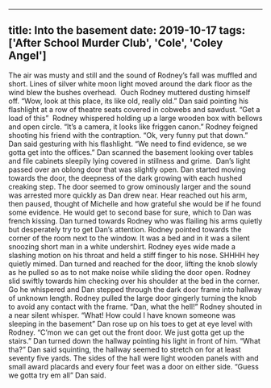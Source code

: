 
---
title: Into the basement
date: 2019-10-17
tags: ['After School Murder Club', 'Cole', 'Coley Angel']
---

The air was musty and still and the sound of Rodney’s fall was muffled and short. Lines of silver white moon light moved around the dark floor as the wind blew the bushes overhead.  Ouch Rodney muttered dusting himself off. “Wow, look at this place, its like old, really old.” Dan said pointing his flashlight at a row of theatre seats covered in cobwebs and sawdust. “Get a load of this”  Rodney whispered holding up a large wooden box with bellows and open circle. “It’s a camera, it looks like friggen canon.” Rodney feigned shooting his friend with the contraption. “Ok, very funny put that down.” Dan said gesturing with his flashlight. “We need to find evidence, se we gotta get into the offices.” Dan scanned the basement looking over tables and file cabinets sleepily lying covered in stillness and grime.  Dan’s light passed over an oblong door that was slightly open. Dan started moving towards the door, the deepness of the dark growing with each hushed creaking step. The door seemed to grow ominously larger and the sound was arrested more quickly as Dan drew near. Hear reached out his arm, then paused, thought of Michelle and how grateful she would be if he found some evidence. He would get to second base for sure, which to Dan was french kissing. Dan turned towards Rodney who was flailing his arms quietly but desperately try to get Dan’s attention. Rodney pointed towards the corner of the room next to the window. It was a bed and in it was a silent snoozing short man in a white undershirt. Rodney eyes wide made a slashing motion on his throat and held a stiff finger to his nose. SHHHH hey quietly mimed. Dan turned and reached for the door, lifting the knob slowly as he pulled so as to not make noise while sliding the door open. Rodney slid swiftly towards him checking over his shoulder at the bed in the corner. Go he whispered and Dan stepped through the dark door frame into hallway of unknown length. Rodney pulled the large door gingerly turning the knob to avoid any contact with the frame. “Dan, what the hell!” Rodney shouted in a near silent whisper. “What! How could I have known someone was sleeping in the basement” Dan rose up on his toes to get at eye level with Rodney. “C’mon we can get out the front door. We just gotta get up the stairs.” Dan turned down the hallway pointing his light in front of him. “What tha?” Dan said squinting, the hallway seemed to stretch on for at least seventy five yards. The sides of the hall were light wooden panels with and small award placards and every four feet was a door on either side. “Guess we gotta try em all” Dan said.
